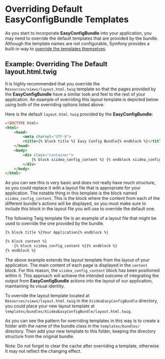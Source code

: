 Overriding Default EasyConfigBundle Templates
=============================================
As you start to incorporate **EasyConfigBundle** into your application, you may need to override the default templates that are provided by the bundle. Although the template names are not configurable, Symfony provides a built-in way to [override the templates themselves](https://symfony.com/doc/current/bundles/override.html).

Example: Overriding The Default layout.html.twig
------------------------------------------------
It is highly recommended that you override the `Resources/views/layout.html.twig` template so that the pages provided by the **EasyConfigBundle** have a similar look and feel to the rest of your application. An example of overriding this layout template is depicted below using both of the overriding options listed above.

Here is the default `layout.html.twig` provided by the **EasyConfigBundle**:
```html
<!DOCTYPE html>
<html>
    <head>
        <meta charset="UTF-8">
        <title>{% block title %} Easy Config Bundle{% endblock %}</title>
    </head>
    <body>
        <div class="container">
            {% block xiidea_config_content %} {% endblock xiidea_config_content %}
        </div>
    </body>
</html>
```
As you can see this is very basic and does not really have much structure, so you could replace it with a layout file that is appropriate for your application. The notable thing in this template is the block named `xiidea_config_content`. This is the block where the content from each of the different bundle's actions will be displayed, so you must make sure to include this block in the layout file you will use to override the default one.

The following Twig template file is an example of a layout file that might be used to override the one provided by the bundle.

```html
{% block title %}Your Application{% endblock %}

{% block content %}
    {% block xiidea_config_content %}{% endblock %}
{% endblock %}
```
The above example extends the layout template from the layout of your application. The main content of each page is displayed in the `content` block. For this reason, the `xiidea_config_content` block has been positioned within it. This approach will achieve the intended outcome of integrating the output from **EasyConfigBundle** actions into the layout of our application, maintaining its visual identity.

To override the layout template located at `Resources/views/layout.html.twig` in the `XiideaEasyConfigBundle` directory, you could place your new layout template at `templates/bundles/XiideaEasyConfigBundle/layout.html.twig`.

As you can see the pattern for overriding templates in this way is to create a folder with the name of the bundle class in the `templates/bundles/` directory. Then add your new template to this folder, keeping the directory structure from the original bundle.

Note: Do not forget to clear the cache after overriding a template, otherwise It may not reflect the changing effect.